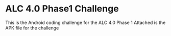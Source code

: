 # ALC 4.0 Phase1 Challenge
This is the Android coding challenge for the ALC 4.0 Phase 1
Attached is the APK file for the challenge
